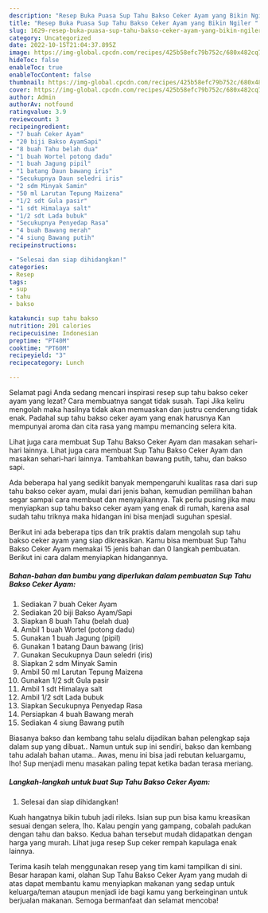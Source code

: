 ```yaml
---
description: "Resep Buka Puasa Sup Tahu Bakso Ceker Ayam yang Bikin Ngiler "
title: "Resep Buka Puasa Sup Tahu Bakso Ceker Ayam yang Bikin Ngiler "
slug: 1629-resep-buka-puasa-sup-tahu-bakso-ceker-ayam-yang-bikin-ngiler
category: Uncategorized
date: 2022-10-15T21:04:37.895Z
image: https://img-global.cpcdn.com/recipes/425b58efc79b752c/680x482cq70/sup-tahu-bakso-ceker-ayam-foto-resep-utama.jpg
hideToc: false
enableToc: true
enableTocContent: false
thumbnail: https://img-global.cpcdn.com/recipes/425b58efc79b752c/680x482cq70/sup-tahu-bakso-ceker-ayam-foto-resep-utama.jpg
cover: https://img-global.cpcdn.com/recipes/425b58efc79b752c/680x482cq70/sup-tahu-bakso-ceker-ayam-foto-resep-utama.jpg
author: Admin
authorAv: notfound
ratingvalue: 3.9
reviewcount: 3
recipeingredient:
- "7 buah Ceker Ayam"
- "20 biji Bakso AyamSapi"
- "8 buah Tahu belah dua"
- "1 buah Wortel potong dadu"
- "1 buah Jagung pipil"
- "1 batang Daun bawang iris"
- "Secukupnya Daun seledri iris"
- "2 sdm Minyak Samin"
- "50 ml Larutan Tepung Maizena"
- "1/2 sdt Gula pasir"
- "1 sdt Himalaya salt"
- "1/2 sdt Lada bubuk"
- "Secukupnya Penyedap Rasa"
- "4 buah Bawang merah"
- "4 siung Bawang putih"
recipeinstructions:

- "Selesai dan siap dihidangkan!"
categories:
- Resep
tags:
- sup
- tahu
- bakso

katakunci: sup tahu bakso 
nutrition: 201 calories
recipecuisine: Indonesian
preptime: "PT40M"
cooktime: "PT60M"
recipeyield: "3"
recipecategory: Lunch

---
```



Selamat pagi Anda sedang mencari inspirasi resep sup tahu bakso ceker ayam yang lezat? Cara membuatnya sangat tidak susah. Tapi Jika keliru mengolah maka hasilnya tidak akan memuaskan dan justru cenderung tidak enak. Padahal sup tahu bakso ceker ayam yang enak harusnya Kan mempunyai aroma dan cita rasa yang mampu memancing selera kita.


Lihat juga cara membuat Sup Tahu Bakso Ceker Ayam dan masakan sehari-hari lainnya. Lihat juga cara membuat Sup Tahu Bakso Ceker Ayam dan masakan sehari-hari lainnya. Tambahkan bawang putih, tahu, dan bakso sapi.

Ada beberapa hal yang sedikit banyak mempengaruhi kualitas rasa dari sup tahu bakso ceker ayam, mulai dari jenis bahan, kemudian pemilihan bahan segar sampai cara membuat dan menyajikannya. Tak perlu pusing jika mau menyiapkan sup tahu bakso ceker ayam yang enak di rumah, karena asal sudah tahu triknya maka hidangan ini bisa menjadi suguhan spesial.


Berikut ini ada beberapa tips dan trik praktis dalam mengolah sup tahu bakso ceker ayam yang siap dikreasikan. Kamu bisa membuat Sup Tahu Bakso Ceker Ayam memakai 15 jenis bahan dan 0 langkah pembuatan. Berikut ini cara dalam menyiapkan hidangannya.

<!--inarticleads1-->

##### Bahan-bahan dan bumbu yang diperlukan dalam pembuatan Sup Tahu Bakso Ceker Ayam:

1. Sediakan 7 buah Ceker Ayam
1. Sediakan 20 biji Bakso Ayam/Sapi
1. Siapkan 8 buah Tahu (belah dua)
1. Ambil 1 buah Wortel (potong dadu)
1. Gunakan 1 buah Jagung (pipil)
1. Gunakan 1 batang Daun bawang (iris)
1. Gunakan Secukupnya Daun seledri (iris)
1. Siapkan 2 sdm Minyak Samin
1. Ambil 50 ml Larutan Tepung Maizena
1. Gunakan 1/2 sdt Gula pasir
1. Ambil 1 sdt Himalaya salt
1. Ambil 1/2 sdt Lada bubuk
1. Siapkan Secukupnya Penyedap Rasa
1. Persiapkan 4 buah Bawang merah
1. Sediakan 4 siung Bawang putih


Biasanya bakso dan kembang tahu selalu dijadikan bahan pelengkap saja dalam sup yang dibuat.. Namun untuk sup ini sendiri, bakso dan kembang tahu adalah bahan utama.. Awas, menu ini bisa jadi rebutan keluargamu, lho! Sup menjadi menu masakan paling tepat ketika badan terasa meriang. 

<!--inarticleads2-->

##### Langkah-langkah untuk buat Sup Tahu Bakso Ceker Ayam:


1. Selesai dan siap dihidangkan!

Kuah hangatnya bikin tubuh jadi rileks. Isian sup pun bisa kamu kreasikan sesuai dengan selera, lho. Kalau pengin yang gampang, cobalah padukan dengan tahu dan bakso. Kedua bahan tersebut mudah didapatkan dengan harga yang murah. Lihat juga resep Sup ceker rempah kapulaga enak lainnya. 

Terima kasih telah menggunakan resep yang tim kami tampilkan di sini. Besar harapan kami, olahan Sup Tahu Bakso Ceker Ayam yang mudah di atas dapat membantu kamu menyiapkan makanan yang sedap untuk keluarga/teman ataupun menjadi ide bagi kamu yang berkeinginan untuk berjualan makanan. Semoga bermanfaat dan selamat mencoba!
